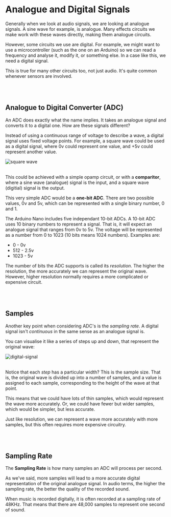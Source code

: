# Analogue and Digital Signals

Generally when we look at audio signals, we are looking at analogue signals. A sine wave for example, is analogue. Many effects circuits we make work with these waves directly, making them analogue circuits.

However, some circuits we use are digital. For example, we might want to use a microcontroller (such as the one on an Arduino) so we can read a frequency and analyse it, modify it, or something else. In a case like this, we need a digital signal.

This is true for many other circuits too, not just audio. It's quite common whenever sensors are involved.


</br></br>
## Analogue to Digital Converter (ADC)

An ADC does exactly what the name implies. It takes an analogue signal and converts it to a digital one. How are these signals different?

Instead of using a continuous range of voltage to describe a wave, a digital signal uses fixed voltage points. For example, a square wave could be used as a digital signal, where 0v could represent one value, and +5v could represent another value.

![square wave](https://github.com/user-attachments/assets/dbe06180-b0fc-40e7-b84e-ed98c8acf814)
</br></br>

This could be achieved with a simple opamp circuit, or with a **comparitor**, where a sine wave (analogue) signal is the input, and a square wave (digitial) signal is the output.

This very simple ADC would be a **one-bit ADC**. There are two possible values, 0v and 5v, which can be represented with a single binary number, 0 and 1.

The Arduino Nano includes five independant 10-bit ADCs. A 10-bit ADC uses 10 binary numbers to represent a signal. That is, it will expect an analogue signal that ranges from 0v to 5v. The voltage will be represented as a number from 0 to 1023 (10 bits means 1024 numbers). Examples are:
* 0 - 0v
* 512 - 2.5v
* 1023 - 5v

The number of bits the ADC supports is called its _resolution_. The higher the resolution, the more accurately we can represent the original wave. However, higher resolution normally requires a more complicated or expensive circuit.


</br></br>
## Samples

Another key point when considering ADC's is the _sampling rate_. A digital signal isn't _continuous_ in the same sense as an analogue signal is.

You can visualise it like a series of steps up and down, that represent the original wave:

![digital-signal](https://github.com/user-attachments/assets/f8f0fb22-8e46-4a9d-945b-163f2f977f35)
</br></br>


Notice that each _step_ has a particular width? This is the sample size. That is, the original wave is divided up into a number of samples, and a value is assigned to each sample, corresponding to the height of the wave at that point.

This means that we could have lots of thin samples, which would represent the wave more accurately. Or, we could have fewer but wider samples, which would be simpler, but less accurate.

Just like resolution, we can represent a wave more accurately with more samples, but this often requires more expensive circuitry.


</br></br>
## Sampling Rate

The **Sampling Rate** is how many samples an ADC will process per second.

As we've said, more samples will lead to a more accurate digital representation of the original analogue signal. In audio terms, the higher the sampling rate, the better the quality of the recorded sound.

When music is recorded digitally, it is often recorded at a sampling rate of 48KHz. That means that there are 48,000 samples to represent one second of sound.
